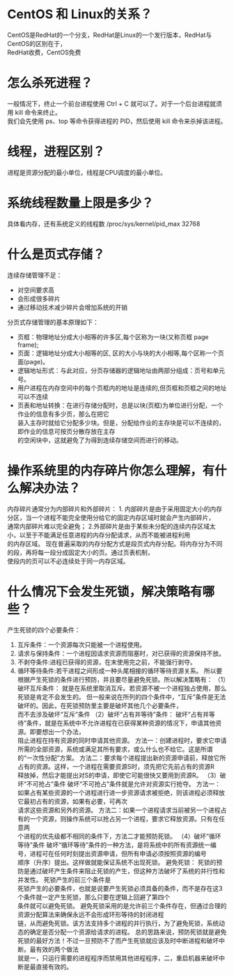 # CentOS 和 Linux的关系？
CentOS是RedHat的一个分支，RedHat是Linux的一个发行版本，RedHat与CentOS的区别在于，  
RedHat收费，CentOS免费

# 怎么杀死进程？
一般情况下，终止一个前台进程使用 Ctrl + C 就可以了。对于一个后台进程就须用 kill 命令来终止。  
我们会先使用 ps、top 等命令获得进程的 PID，然后使用 kill 命令来杀掉该进程。


# 线程，进程区别？
进程是资源分配的最小单位，线程是CPU调度的最小单位。


# 系统线程数量上限是多少？
具体看内存，还有系统定义的线程数 /proc/sys/kernel/pid_max 32768



# 什么是页式存储？
连续存储管理不足：
- 对空间要求高
- 会形成很多碎片
- 通过移动技术减少碎片会增加系统的开销  

分页式存储管理的基本原理如下：
- 页框：物理地址分成大小相等的许多区,每个区称为一块(又称页框 page frame);
- 页面：逻辑地址分成大小相等的区, 区的大小与块的大小相等,每个区称一个页面(page)。
- 逻辑地址形式：与此对应，分页存储器的逻辑地址由两部分组成：页号和单元号。
- 用户进程在内存空间中的每个页框内的地址是连续的,但页框和页框之间的地址可以不连续
- 页表和地址转换：在进行存储分配时，总是以块(页框)为单位进行分配，一个作业的信息有多少页，那么在把它  
装入主存时就给它分配多少块。但是，分配给作业的主存块是可以不连续的，即作业的信息可按页分散存放在主存  
的空闲块中，这就避免了为得到连续存储空间而进行的移动。


# 操作系统里的内存碎片你怎么理解，有什么解决办法？

内存碎片通常分为内部碎片和外部碎片：
    1. 内部碎片是由于采用固定大小的内存分区，当一个进程不能完全使用分给它的固定内存区域时就会产生内部碎片，  
    通常内部碎片难以完全避免；
    2.外部碎片是由于某些未分配的连续内存区域太小，以至于不能满足任意进程的内存分配请求，从而不能被进程利用  
    的内存区域。
    现在普遍采取的内存分配方式是段页式内存分配。将内存分为不同的段，再将每一段分成固定大小的页。通过页表机制，  
    使段内的页可以不必连续处于同一内存区域。


# 什么情况下会发生死锁，解决策略有哪些？
产生死锁的四个必要条件：
1. 互斥条件：一个资源每次只能被一个进程使用。
2. 请求与保持条件：一个进程因请求资源而阻塞时，对已获得的资源保持不放。
3. 不剥夺条件:进程已获得的资源，在末使用完之前，不能强行剥夺。
4. 循环等待条件:若干进程之间形成一种头尾相接的循环等待资源关系。
所以要根据产生死锁的条件进行预防，并且要尽量避免死锁。所以解决策略有：
（1）破坏互斥条件：
就是在系统里取消互斥。若资源不被一个进程独占使用，那么死锁是肯定不会发生的。
但一般来说在所列的四个条件中，“互斥”条件是无法破坏的。因此，在死锁预防里主要是破坏其他几个必要条件，  
而不去涉及破坏“互斥”条件
（2）破坏“占有并等待”条件：
破坏“占有并等待”条件，就是在系统中不允许进程在已获得某种资源的情况下，申请其他资源。即要想出一个办法，  
阻止进程在持有资源的同时申请其他资源。
方法一：创建进程时，要求它申请所需的全部资源，系统或满足其所有要求，或么什么也不给它。这是所谓的“一次性分配”方案。
方法二：要求每个进程提出新的资源申请前，释放它所占有的资源。这样，一个进程在需要资源S时，须先把它先前占有的资源R  
释放掉，然后才能提出对S的申请，即使它可能很快又要用到资源R。
（3）破坏“不可抢占”条件
破坏“不可抢占”条件就是允许对资源实行抢夺。
方法一：如果占有某些资源的一个进程进行进一步资源请求被拒绝，则该进程必须释放它最初占有的资源，如果有必要，可再次  
请求这些资源和另外的资源。
方法二：如果一个进程请求当前被另一个进程占有的一个资源，则操作系统可以抢占另一个进程，要求它释放资源。只有在任意两  
个进程的优先级都不相同的条件下，方法二才能预防死锁。
（4）破坏“循环等待”条件
破坏“循环等待”条件的一种方法，是将系统中的所有资源统一编号，进程可在任何时刻提出资源申请，但所有申请必须按照资源的编号  
顺序（升序）提出。这样做就能保证系统不出现死锁。
避免死锁： 死锁的预防是通过破坏产生条件来阻止死锁的产生，但这种方法破坏了系统的并行性和并发性。 死锁产生的前三个条件是  
死锁产生的必要条件，也就是说要产生死锁必须具备的条件，而不是存在这3个条件就一定产生死锁，那么只要在逻辑上回避了第四个  
条件就可以避免死锁。 避免死锁采用的是允许前三个条件存在，但通过合理的资源分配算法来确保永远不会形成环形等待的封闭进程  
链，从而避免死锁。该方法支持多个进程的并行执行，为了避免死锁，系统动态的确定是否分配一个资源给请求的进程。
总的思路来说，预防死锁就是避免死锁的最好方法！不过一旦预防不了而产生死锁就应该及时中断进程和破坏中断。最有效的两个做法  
就是一，只运行需要的进程程序而禁用其他进程程序，二，重启机器来破坏中断是最直接有效的。 



